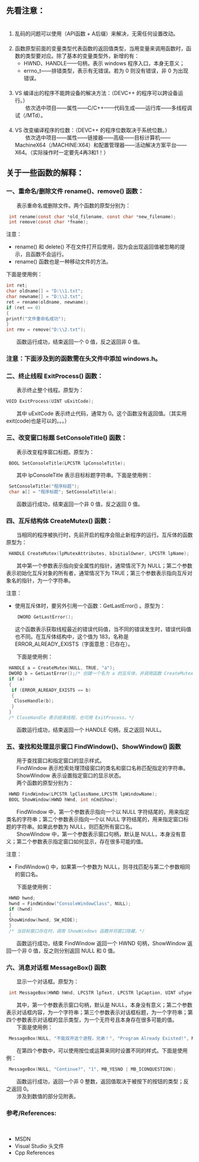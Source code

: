 先看注意：
------------
<ol>
　　<li>乱码的问题可以使用（API函数 + A后缀）来解决，无需任何设置改动。</li>
　　<li>函数原型前面的变量类型代表函数的返回值类型，当用变量来调用函数时，函数的类型要对应。除了基本的变量类型外，新增的有：<br />
<ul>
<li>HWND、HANDLE——句柄，表示 windows 程序入口，本身无意义；</li>
<li>errno_t——排错类型，表示有无错误。若为 0 则没有错误，非 0 为出现错误。</li>
</ul>
</li>
　　<li>VS 编译出的程序不能跨设备的解决方法：（DEVC++ 的程序可以跨设备运行。）<br />
　　依次选中项目——属性——C/C++——代码生成——运行库——多线程调试（/MTd）。</li>
　　<li>VS 改变编译程序的位数：（DEVC++ 的程序位数取决于系统位数。）<br />
　　依次选中项目——属性——链接器——高级——目标计算机——MachineX64（/MACHINE:X64）和配置管理器——活动解决方案平台——X64。（实际操作时一定要先4再3和1！）</li>
</ol>

关于一些函数的解释：
--------------
### 一、重命名/删除文件 rename()、remove() 函数：
　　表示重命名或删除文件。两个函数的原型分别为：

```C
 int rename(const char *old_filename, const char *new_filename);
 int remove(const char *fname);
```

注意：
<ul>
<li>rename() 和 delete() 不在文件打开后使用，因为会出现返回值被忽略的提示，且函数不会运行。</li>
<li>rename() 函数也是一种移动文件的方法。</li>
</ul>

下面是使用例：

```C
int ret;
char oldname[] = "D:\\1.txt";
char newname[] = "D:\\2.txt";
ret = rename(oldname, newname);
if (ret == 0)
{
printf("文件重命名成功");
}
int rmv = remove("D:\\2.txt");
```

　　函数运行成功，结束返回一个 0 值，反之返回非 0 值。

### 注意：下面涉及到的函数需在头文件中添加 windows.h。

### 二、终止线程 ExitProcess() 函数：
　　表示终止整个线程。原型为：

```C
VOID ExitProcess(UINT uExitCode);
```

　　其中 uExitCode 表示终止代码，通常为 0。这个函数没有返回值。（其实用exit(code)也是可以的。。。）

### 三、改变窗口标题 SetConsoleTitle() 函数：
　　表示改变程序窗口标题。原型为：
 
```C
 BOOL SetConsoleTitle(LPCSTR lpConsoleTitle);
```

　　其中 lpConsoleTitle 表示目标标题字符串。下面是使用例：<br />

```C
 SetConsoleTitle("程序标题");
 char a[] = "程序标题"; SetConsoleTitle(a); 
```

　　函数运行成功，结束返回一个非 0 值，反之返回 0 值。

### 四、互斥结构体 CreateMutex() 函数：<br />
　　当相同的程序被执行时，先前开启的程序会阻止新程序的运行。互斥体的函数原型为：

```C
 HANDLE CreateMutex(lpMutexAttributes, bInitialOwner, LPCSTR lpName);
```

　　其中第一个参数表示指向安全属性的指针，通常情况下为 NULL；第二个参数表示初始化互斥对象的所有者，通常情况下为 TRUE；第三个参数表示指向互斥对象名的指针，为一个字符串。<br />

注意：
<ul>
<li>使用互斥体时，要另外引用一个函数：GetLastError() 。原型为：

```C
 DWORD GetLastError();
```

这个函数表示获取线程最近的错误代码值，当不同的错误发生时，错误代码值也不同。在互斥体结构中，这个值为 183，名称是 ERROR_ALREADY_EXISTS（字面意思：已存在）。
</li>
</ul>

　　下面是使用例：

```C
 HANDLE a = CreateMutex(NULL, TRUE, "a");
 DWORD b = GetLastError();/* 创建一个名为 a 的互斥体，并调用函数 CreateMutex() 和 GetLastError()。*/
 if (a)
 {
  if (ERROR_ALREADY_EXISTS == b)
  {
   CloseHandle(b);
  }
 }
 /* CloseHandle 表示结束线程，也可用 ExitProcess。*/
```

　　函数运行成功，结束返回一个 HANDLE 句柄，反之返回 NULL。

### 五、查找和处理显示窗口 FindWindow()、ShowWindow() 函数
　　用于查找窗口和指定窗口的显示样式。<br />
　　FindWindow 表示检索处理顶级窗口的类名和窗口名称匹配指定的字符串。<br />
　　ShowWindow 表示设置指定窗口的显示状态。<br />
　　两个函数的原型分别为：

```C
 HWND FindWindow(LPCSTR lpClassName,LPCSTR lpWindowName);
 BOOL ShowWindow(HWND hWnd, int nCmdShow);
```

　　FindWindow 中，第一个参数表示指向一个以 NULL 字符结尾的，用来指定类名的字符串；第二个参数表示指向一个以 NULL 字符结尾的，用来指定窗口标题的字符串。如果此参数为 NULL，则匹配所有窗口名。<br />
　　ShowWindow 中，第一个参数表示窗口句柄，默认是 NULL，本身没有意义；第二个参数表示指定窗口如何显示，存在很多可能的值。<br />


注意：
<ul>
<li>FindWindow() 中，如果第一个参数为 NULL，则寻找匹配与第二个参数相同的窗口名。</li>
</ul>

　　下面是使用例：

```C
 HWND hwnd;
 hwnd = FindWindow("ConsoleWindowClass", NULL);
 if (hwnd)
 {
 ShowWindow(hwnd, SW_HIDE);
 }
 /* 当目标窗口存在时，调用 ShowWindows 函数并将窗口隐藏。*/
```

　　函数运行成功，结束 FindWindow 返回一个 HWND 句柄，ShowWindow 返回一个非 0 值，反之则分别返回 NULL 和 0 值。

### 六、消息对话框 MessageBox() 函数
　　显示一个对话框。原型为：

```C
 int MessageBox(HWND hWnd, LPCSTR lpText, LPCSTR lpCaption, UINT uType);
```

　　其中，第一个参数表示窗口句柄，默认是 NULL，本身没有意义；第二个参数表示对话框内容，为一个字符串；第三个参数表示对话框标题，为一个字符串；第四个参数表示对话框的显示类型，为一个无符号且本身存在很多可能的值。<br />
　　下面是使用例：

```C
 MessageBox(NULL, "不能双开这个进程，兄弟！", "Program Already Existed!", MB_ICONERROR);
```

　　在第四个参数中，可以使用按位或运算来同时设置不同的样式。下面是使用例：

```C
 MessageBox(NULL, "Continue?", "1", MB_YESNO | MB_ICONQUESTION);
```
　　函数运行成功，返回一个非 0 整数，返回值取决于被按下的按钮的类型；反之返回 0。<br />
　　涉及到数值的部分见附表。
### 参考/References:
　　<ul>
	<li>MSDN</li>
	<li>Visual Studio 头文件</li>
	<li>Cpp References</li>
　　</ul>
